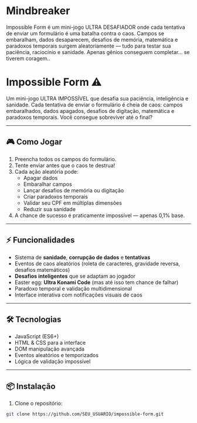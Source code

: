 # Mindbreaker
Impossible Form é um mini-jogo ULTRA DESAFIADOR onde cada tentativa de enviar um formulário é uma batalha contra o caos. Campos se embaralham, dados desaparecem, desafios de memória, matemática e paradoxos temporais surgem aleatoriamente — tudo para testar sua paciência, raciocínio e sanidade. Apenas gênios conseguem completar… se tiverem coragem..



# Impossible Form ⚠️

Um mini-jogo ULTRA IMPOSSÍVEL que desafia sua paciência, inteligência e sanidade. Cada tentativa de enviar o formulário é cheia de caos: campos embaralhados, dados apagados, desafios de digitação, matemática e paradoxos temporais. Você consegue sobreviver até o final?

---

## 🎮 Como Jogar

1. Preencha todos os campos do formulário.
2. Tente enviar antes que o caos te destrua!
3. Cada ação aleatória pode:
   - Apagar dados
   - Embaralhar campos
   - Lançar desafios de memória ou digitação
   - Criar paradoxos temporais
   - Validar seu CPF em múltiplas dimensões
   - Reduzir sua sanidade
4. A chance de sucesso é praticamente impossível — apenas 0,1% base.

---

## ⚡ Funcionalidades

- Sistema de **sanidade**, **corrupção de dados** e **tentativas**
- Eventos de caos aleatórios (roleta de caracteres, gravidade reversa, desafios matemáticos)
- **Desafios inteligentes** que se adaptam ao jogador
- Easter egg: **Ultra Konami Code** (mas até isso tem chance de falhar)
- Paradoxo temporal e validação multidimensional
- Interface interativa com notificações visuais de caos

---

## 🛠 Tecnologias

- JavaScript (ES6+)
- HTML & CSS para a interface
- DOM manipulação avançada
- Eventos aleatórios e temporizados
- Lógica de validação impossível

---

## 📦 Instalação

1. Clone o repositório:

```bash
git clone https://github.com/SEU_USUARIO/impossible-form.git

